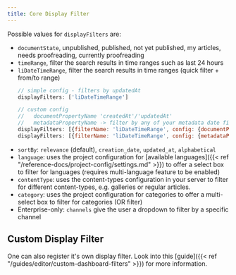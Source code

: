 ```yaml
---
title: Core Display Filter
---
```


Possible values for `displayFilters` are:
- `documentState`, unpublished, published, not yet published, my articles, needs proofreading, currently proofreading
- `timeRange`, filter the search results in time ranges such as last 24 hours
- `liDateTimeRange`, filter the search results in time ranges (quick filter + from/to range)
  ```js
  // simple config - filters by updatedAt
  displayFilters: ['liDateTimeRange']

  // custom config
  //   documentPropertyName 'createdAt'/'updatedAt'
  //   metadataPropertyName -> filter by any of your metadata date fields
  displayFilters: [{filterName: 'liDateTimeRange', config: {documentPropertyName: 'createdAt'}}]
  displayFilters: [{filterName: 'liDateTimeRange', config: {metadataPropertyName: 'publicationDate'}}]
  ```
- `sortBy`: `relevance` (default), `creation_date`, `updated_at`, `alphabetical`
- `language`: uses the project configuration for [available languages]({{< ref "/reference-docs/project-config/settings.md" >}}) to offer a select box to filter for languages (requires multi-language feature to be enabled)
- `contentType`: uses the content-types configuration in your server to filter for different content-types, e.g. galleries or regular articles.
- `category`: uses the project configuration for categories to offer a multi-select box to filter for categories (OR filter)
- Enterprise-only: `channels` give the user a dropdown to filter by a specific channel

## Custom Display Filter

One can also register it's own display filter. Look into this [guide]({{< ref "/guides/editor/custom-dashboard-filters" >}}) for more information.
